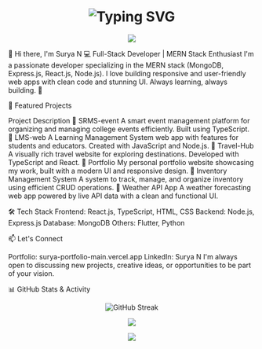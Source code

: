 <h1 align="center">
  <img src="https://readme-typing-svg.herokuapp.com?font=Fira+Code&weight=600&size=26&pause=1000&color=00FFFF&center=true&vCenter=true&width=435&lines=Welcome+to+my+GitHub!;I'm+Surya+N+-+Full+Stack+Developer;MERN+Stack+Specialist+%F0%9F%92%BB;Crafting+Modern+Web+Experiences+%F0%9F%9A%80" alt="Typing SVG" />
</h1>

<p align="center">
  <img src="https://capsule-render.vercel.app/api?type=waving&color=0:0f0c29,50:302b63,100:24243e&height=220&section=header&text=Surya%20N&fontSize=45&fontAlign=40&fontColor=00FFFF&desc=Full%20Stack%20Developer%20|%20Tech%20Enthusiast&descSize=20&descAlign=60&animation=fadeIn" />
</p>



👋 Hi there, I'm Surya N
💻 Full-Stack Developer | MERN Stack Enthusiast
I'm a passionate developer specializing in the MERN stack (MongoDB, Express.js, React.js, Node.js). I love building responsive and user-friendly web apps with clean code and stunning UI. Always learning, always building. 🚀

🧠 Featured Projects

Project	Description
🔸 SRMS-event	A smart event management platform for organizing and managing college events efficiently. Built using TypeScript.
🔸 LMS-web	A Learning Management System web app with features for students and educators. Created with JavaScript and Node.js.
🔸 Travel-Hub	A visually rich travel website for exploring destinations. Developed with TypeScript and React.
🔸 Portfolio	My personal portfolio website showcasing my work, built with a modern UI and responsive design.
🔸 Inventory Management System	A system to track, manage, and organize inventory using efficient CRUD operations.
🔸 Weather API App	A weather forecasting web app powered by live API data with a clean and functional UI.

🛠️ Tech Stack
Frontend: React.js, TypeScript, HTML, CSS
Backend: Node.js, Express.js
Database: MongoDB
Others: Flutter, Python

📫 Let's Connect

Portfolio: surya-portfolio-main.vercel.app
LinkedIn: Surya N
I'm always open to discussing new projects, creative ideas, or opportunities to be part of your vision.

📊 GitHub Stats & Activity

<p align="center">
  <img src="https://streak-stats.demolab.com/?user=Surya-1023&theme=dark&hide_border=true&background=0D1117&stroke=00FFFF" alt="GitHub Streak"/>
</p>

<p align="center">
  <img src="https://github-readme-stats.vercel.app/api/top-langs/?username=Surya-1023&layout=compact&theme=tokyonight&hide_border=true" />
</p>

<p align="center">
  <img src="https://github-readme-activity-graph.vercel.app/graph?username=Surya-1023&theme=react-dark&hide_border=true&area=true" />
</p>


